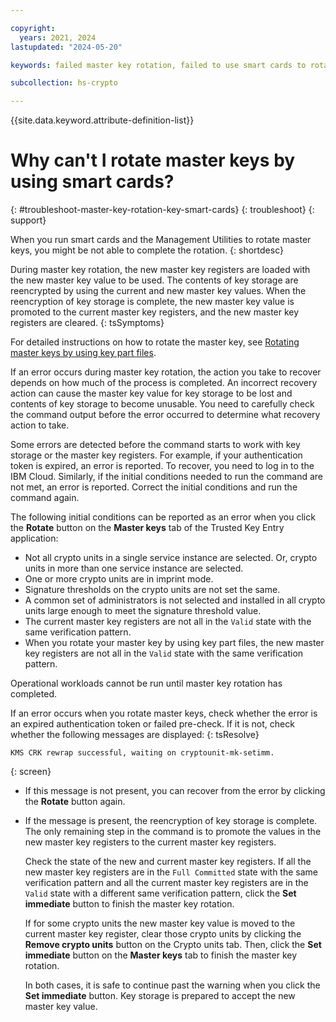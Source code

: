 ```yaml
---

copyright:
  years: 2021, 2024
lastupdated: "2024-05-20"

keywords: failed master key rotation, failed to use smart cards to rotate master keys, failed to use the Management Utilities to rotate master keys, master key rotation failure, troubleshoot master key rotation failure

subcollection: hs-crypto

---
```


{{site.data.keyword.attribute-definition-list}}




# Why can't I rotate master keys by using smart cards?
{: #troubleshoot-master-key-rotation-key-smart-cards}
{: troubleshoot}
{: support}

When you run smart cards and the Management Utilities to rotate master keys, you might be not able to complete the rotation.
{: shortdesc}

During master key rotation, the new master key registers are loaded with the new master key value to be used. The contents of key storage are reencrypted by using the current and new master key values. When the reencryption of key storage is complete, the new master key value is promoted to the current master key registers, and the new master key registers are cleared.
{: tsSymptoms}

For detailed instructions on how to rotate the master key, see [Rotating master keys by using key part files](/docs/hs-crypto?topic=hs-crypto-rotate-master-key-cli-key-part).

If an error occurs during master key rotation, the action you take to recover depends on how much of the process is completed. An incorrect recovery action can cause the master key value for key storage to be lost and contents of key storage to become unusable. You need to carefully check the command output before the error occurred to determine what recovery action to take.

Some errors are detected before the command starts to work with key storage or the master key registers. For example, if your authentication token is expired, an error is reported. To recover, you need to log in to the IBM Cloud. Similarly, if the initial conditions needed to run the command are not met, an error is reported. Correct the initial conditions and run the command again.

The following initial conditions can be reported as an error when you click the **Rotate** button on the **Master keys** tab of the Trusted Key Entry application:

* Not all crypto units in a single service instance are selected. Or, crypto units in more than one service instance are selected.
* One or more crypto units are in imprint mode.
* Signature thresholds on the crypto units are not set the same.
* A common set of administrators is not selected and installed in all crypto units large enough to meet the signature threshold value.
* The current master key registers are not all in the `Valid` state with the same verification pattern.
* When you rotate your master key by using key part files, the new master key registers are not all in the `Valid` state with the same verification pattern.

Operational workloads cannot be run until master key rotation has completed.

If an error occurs when you rotate master keys, check whether the error is an expired authentication token or failed pre-check. If it is not, check whether the following messages are displayed:
{: tsResolve}

```
KMS CRK rewrap successful, waiting on cryptounit-mk-setimm.
```
{: screen}

* If this message is not present, you can recover from the error by clicking the **Rotate** button again.

* If the message is present, the reencryption of key storage is complete. The only remaining step in the command is to promote the values in the new master key registers to the current master key registers.

    Check the state of the new and current master key registers. If all the new master key registers are in the `Full Committed` state with the same verification pattern and all the current master key registers are in the `Valid` state with a different same verification pattern, click the **Set immediate** button to finish the master key rotation.

    If for some crypto units the new master key value is moved to the current master key register, clear those crypto units by clicking the **Remove crypto units** button on the Crypto units tab. Then, click the **Set immediate** button on the **Master keys** tab to finish the master key rotation.

    In both cases, it is safe to continue past the warning when you click the **Set immediate** button. Key storage is prepared to accept the new master key value.
